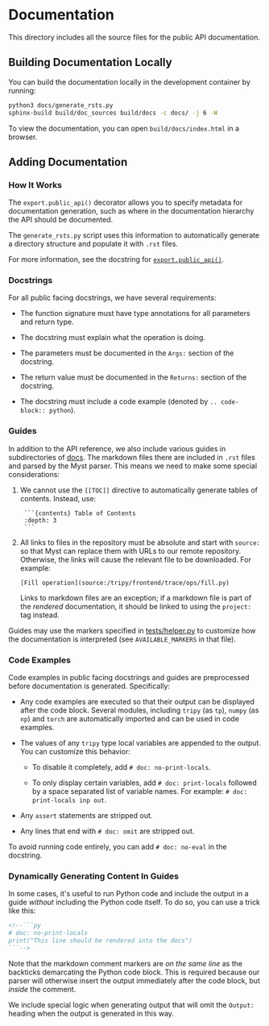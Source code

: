 # Documentation

This directory includes all the source files for the public API documentation.

## Building Documentation Locally

You can build the documentation locally in the development container by running:
```bash
python3 docs/generate_rsts.py
sphinx-build build/doc_sources build/docs -c docs/ -j 6 -W
```
To view the documentation, you can open `build/docs/index.html` in a browser.

## Adding Documentation

### How It Works

The `export.public_api()` decorator allows you to specify metadata for documentation
generation, such as where in the documentation hierarchy the API should be documented.

The `generate_rsts.py` script uses this information to automatically generate a directory
structure and populate it with `.rst` files.

For more information, see the docstring for [`export.public_api()`](../tripy/export.py).

### Docstrings

For all public facing docstrings, we have several requirements:

- The function signature must have type annotations for all parameters and return type.

- The docstring must explain what the operation is doing.

- The parameters must be documented in the `Args:` section of the docstring.

- The return value must be documented in the `Returns:` section of the docstring.

- The docstring must include a code example (denoted by `.. code-block:: python`).


### Guides

In addition to the API reference, we also include various guides
in subdirectories of [docs](/docs). The markdown files there are included in `.rst`
files and parsed by the Myst parser. This means we need to make some special considerations:

1. We cannot use the `[[TOC]]` directive to automatically generate tables of contents.
    Instead, use:

        ```{contents} Table of Contents
        :depth: 3
        ```

2. All links to files in the repository must be absolute and start with `source:` so that
    Myst can replace them with URLs to our remote repository. Otherwise, the links will
    cause the relevant file to be downloaded. For example:
    ```
    [Fill operation](source:/tripy/frontend/trace/ops/fill.py)
    ```

    Links to markdown files are an exception; if a markdown file is part of the *rendered*
    documentation, it should be linked to using the `project:` tag instead.

Guides may use the markers specified in [tests/helper.py](/tests/helper.py) to customize
how the documentation is interpreted (see `AVAILABLE_MARKERS` in that file).


### Code Examples

Code examples in public facing docstrings and guides are preprocessed before
documentation is generated. Specifically:

- Any code examples are executed so that their output can be
    displayed after the code block. Several modules, including `tripy` (as `tp`),
    `numpy` (as `np`) and `torch` are automatically imported and can be used in
    code examples.

- The values of any `tripy` type local variables are appended to the output.
    You can customize this behavior:

    - To disable it completely, add `# doc: no-print-locals`.

    - To only display certain variables, add `# doc: print-locals` followed by a space
        separated list of variable names. For example: `# doc: print-locals inp out`.

- Any `assert` statements are stripped out.

- Any lines that end with `# doc: omit` are stripped out.

To avoid running code entirely, you can add `# doc: no-eval` in the docstring.


### Dynamically Generating Content In Guides

In some cases, it's useful to run Python code and include the output in a guide *without* including
the Python code itself. To do so, you can use a trick like this:

```md
<!--```py
# doc: no-print-locals
print("This line should be rendered into the docs")
```-->
```

Note that the markdown comment markers are *on the same line* as the backticks demarcating the Python
code block. This is required because our parser will otherwise insert the output immediately after the
code block, but *inside* the comment.

We include special logic when generating output that will omit the `Output:` heading when the output
is generated in this way.
